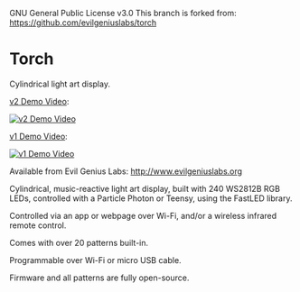 GNU General Public License v3.0
This branch is forked from: https://github.com/evilgeniuslabs/torch

# Torch
Cylindrical light art display.

[v2 Demo Video](https://youtu.be/FigdmlocAUE?list=PLUYGVM-2vDxK88TIxaxSD_qWTSBVVwPWg):

[![v2 Demo Video](http://img.youtube.com/vi/FigdmlocAUE/0.jpg)](https://youtu.be/FigdmlocAUE?list=PLUYGVM-2vDxK88TIxaxSD_qWTSBVVwPWg)

[v1 Demo Video](https://www.youtube.com/watch?v=MlNcL1obSB0):

[![v1 Demo Video](http://img.youtube.com/vi/MlNcL1obSB0/0.jpg)](https://www.youtube.com/watch?v=MlNcL1obSB0)

Available from Evil Genius Labs: http://www.evilgeniuslabs.org

Cylindrical, music-reactive light art display, built with 240 WS2812B RGB LEDs, controlled with a Particle Photon or Teensy, using the FastLED library.

Controlled via an app or webpage over Wi-Fi, and/or a wireless infrared remote control.

Comes with over 20 patterns built-in.

Programmable over Wi-Fi or micro USB cable.

Firmware and all patterns are fully open-source.
